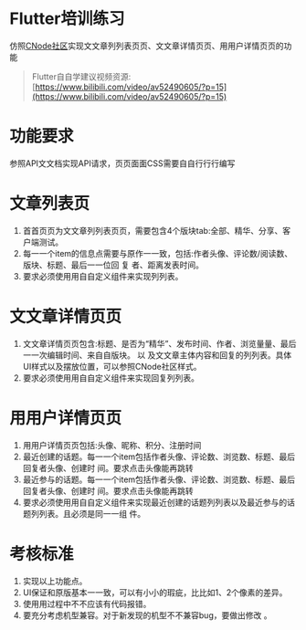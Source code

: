 #  Flutter培训练习 
仿照[CNode社区](https://cnodejs.org)实现⽂文章列列表⻚页、⽂文章详情⻚页、⽤用户详情⻚页的功能

> Flutter⾃自学建议视频资源:[https://www.bilibili.com/video/av52490605/?p=15](https://www.bilibili.com/video/av52490605/?p=15) 

# 功能要求
参照API⽂文档实现API请求，⻚页⾯面CSS需要⾃自⾏行行编写 

# 文章列表页
1. ⾸首⻚页为⽂文章列列表⻚页，需要包含4个版块tab:全部、精华、分享、客户端测试。
2. 每⼀一个item的信息点需要与原作⼀一致，包括:作者头像、评论数/阅读数、版块、标题、最后⼀一位回
复
者、距离发表时间。
3. 要求必须使⽤用⾃自定义组件来实现列列表。

# ⽂文章详情⻚页
1. ⽂文章详情⻚页包含:标题、是否为“精华”、发布时间、作者、浏览量量、最后⼀一次编辑时间、来⾃自版块。 以 及⽂文章主体内容和回复的列列表。具体UI样式以及摆放位置，可以参照CNode社区样式。
2. 要求必须使⽤用⾃自定义组件来实现回复列列表。

# ⽤用户详情⻚页
1. ⽤用户详情⻚页包括:头像、昵称、积分、注册时间
2. 最近创建的话题。每⼀一个item包括作者头像、评论数、浏览数、标题、最后回复者头像、创建时
间。要求点击头像能再跳转
3. 最近参与的话题。每⼀一个item包括作者头像、评论数、浏览数、标题、最后回复者头像、创建时 间。要求点击头像能再跳转
4. 要求必须使⽤用⾃自定义组件来实现最近创建的话题列列表以及最近参与的话题列列表。且必须是同⼀一组 件。

# 考核标准
1. 实现以上功能点。
2. UI保证和原版基本⼀一致，可以有⼩小的瑕疵，⽐比如1、2个像素的差异。     
3. 使⽤用过程中不不应该有代码报错。
4. 要充分考虑机型兼容。对于新发现的机型不不兼容bug，要做出修改 。


